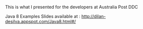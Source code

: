 This is what I presented for the developers at Australia Post DDC

Java 8 Examples
Slides available at : http://dilan-desilva.appspot.com/Java8.html#/

